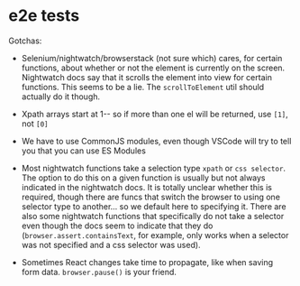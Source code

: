 # e2e tests

Gotchas:

- Selenium/nightwatch/browserstack (not sure which) cares, for certain functions, about whether or not the element is currently on the screen. Nightwatch docs say that it scrolls the element into view for certain functions. This seems to be a lie. The `scrollToElement` util should actually do it though.

- Xpath arrays start at 1-- so if more than one el will be returned, use `[1]`, not `[0]`

- We have to use CommonJS modules, even though VSCode will try to tell you that you can use ES Modules

- Most nightwatch functions take a selection type `xpath` or `css selector`. The option to do this on a given function is usually but not always indicated in the nightwatch docs. It is totally unclear whether this is required, though there are funcs that switch the browser to using one selector type to another... so we default here to specifying it. There are also some nightwatch functions that specifically do not take a selector even though the docs seem to indicate that they do (`browser.assert.containsText`, for example, only works when a selector was not specified and a css selector was used).

- Sometimes React changes take time to propagate, like when saving form data. `browser.pause()` is your friend.
